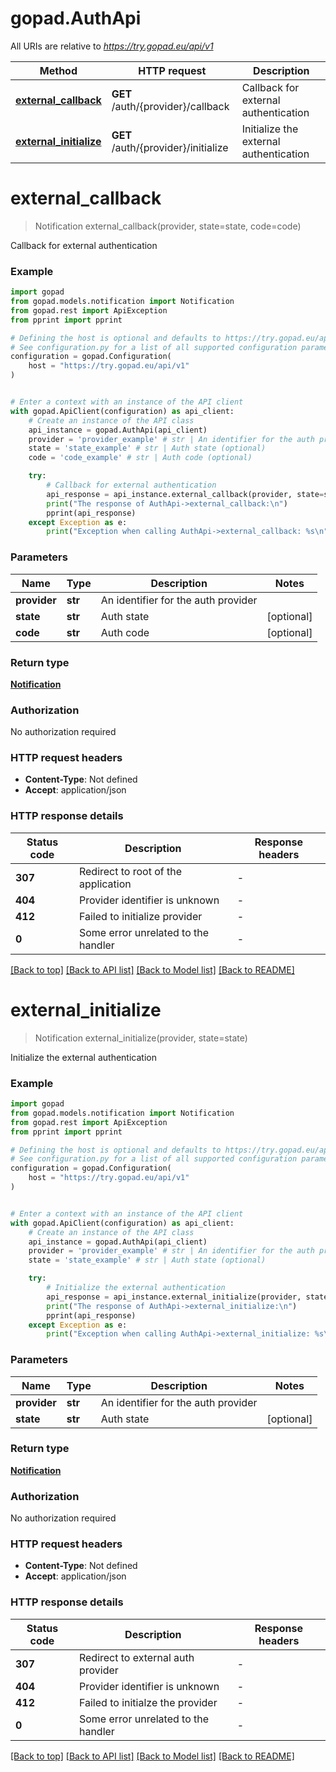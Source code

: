 # gopad.AuthApi

All URIs are relative to *https://try.gopad.eu/api/v1*

Method | HTTP request | Description
------------- | ------------- | -------------
[**external_callback**](AuthApi.md#external_callback) | **GET** /auth/{provider}/callback | Callback for external authentication
[**external_initialize**](AuthApi.md#external_initialize) | **GET** /auth/{provider}/initialize | Initialize the external authentication


# **external_callback**
> Notification external_callback(provider, state=state, code=code)

Callback for external authentication

### Example


```python
import gopad
from gopad.models.notification import Notification
from gopad.rest import ApiException
from pprint import pprint

# Defining the host is optional and defaults to https://try.gopad.eu/api/v1
# See configuration.py for a list of all supported configuration parameters.
configuration = gopad.Configuration(
    host = "https://try.gopad.eu/api/v1"
)


# Enter a context with an instance of the API client
with gopad.ApiClient(configuration) as api_client:
    # Create an instance of the API class
    api_instance = gopad.AuthApi(api_client)
    provider = 'provider_example' # str | An identifier for the auth provider
    state = 'state_example' # str | Auth state (optional)
    code = 'code_example' # str | Auth code (optional)

    try:
        # Callback for external authentication
        api_response = api_instance.external_callback(provider, state=state, code=code)
        print("The response of AuthApi->external_callback:\n")
        pprint(api_response)
    except Exception as e:
        print("Exception when calling AuthApi->external_callback: %s\n" % e)
```



### Parameters


Name | Type | Description  | Notes
------------- | ------------- | ------------- | -------------
 **provider** | **str**| An identifier for the auth provider | 
 **state** | **str**| Auth state | [optional] 
 **code** | **str**| Auth code | [optional] 

### Return type

[**Notification**](Notification.md)

### Authorization

No authorization required

### HTTP request headers

 - **Content-Type**: Not defined
 - **Accept**: application/json

### HTTP response details

| Status code | Description | Response headers |
|-------------|-------------|------------------|
**307** | Redirect to root of the application |  -  |
**404** | Provider identifier is unknown |  -  |
**412** | Failed to initialize provider |  -  |
**0** | Some error unrelated to the handler |  -  |

[[Back to top]](#) [[Back to API list]](../README.md#documentation-for-api-endpoints) [[Back to Model list]](../README.md#documentation-for-models) [[Back to README]](../README.md)

# **external_initialize**
> Notification external_initialize(provider, state=state)

Initialize the external authentication

### Example


```python
import gopad
from gopad.models.notification import Notification
from gopad.rest import ApiException
from pprint import pprint

# Defining the host is optional and defaults to https://try.gopad.eu/api/v1
# See configuration.py for a list of all supported configuration parameters.
configuration = gopad.Configuration(
    host = "https://try.gopad.eu/api/v1"
)


# Enter a context with an instance of the API client
with gopad.ApiClient(configuration) as api_client:
    # Create an instance of the API class
    api_instance = gopad.AuthApi(api_client)
    provider = 'provider_example' # str | An identifier for the auth provider
    state = 'state_example' # str | Auth state (optional)

    try:
        # Initialize the external authentication
        api_response = api_instance.external_initialize(provider, state=state)
        print("The response of AuthApi->external_initialize:\n")
        pprint(api_response)
    except Exception as e:
        print("Exception when calling AuthApi->external_initialize: %s\n" % e)
```



### Parameters


Name | Type | Description  | Notes
------------- | ------------- | ------------- | -------------
 **provider** | **str**| An identifier for the auth provider | 
 **state** | **str**| Auth state | [optional] 

### Return type

[**Notification**](Notification.md)

### Authorization

No authorization required

### HTTP request headers

 - **Content-Type**: Not defined
 - **Accept**: application/json

### HTTP response details

| Status code | Description | Response headers |
|-------------|-------------|------------------|
**307** | Redirect to external auth provider |  -  |
**404** | Provider identifier is unknown |  -  |
**412** | Failed to initialze the provider |  -  |
**0** | Some error unrelated to the handler |  -  |

[[Back to top]](#) [[Back to API list]](../README.md#documentation-for-api-endpoints) [[Back to Model list]](../README.md#documentation-for-models) [[Back to README]](../README.md)

